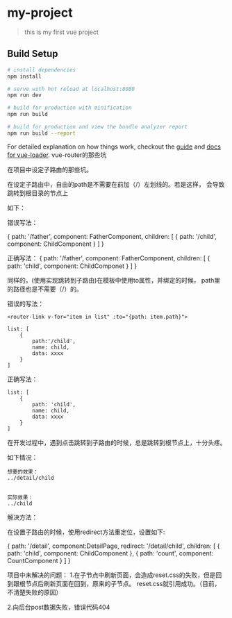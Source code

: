# my-project

> this is my first vue project

## Build Setup

``` bash
# install dependencies
npm install

# serve with hot reload at localhost:8080
npm run dev

# build for production with minification
npm run build

# build for production and view the bundle analyzer report
npm run build --report
```

For detailed explanation on how things work, checkout the [guide](http://vuejs-templates.github.io/webpack/) and [docs for vue-loader](http://vuejs.github.io/vue-loader).
vue-router的那些坑

在项目中设定子路由的那些坑。

在设定子路由中，自由的path是不需要在前加（/）左划线的。若是这样，
会导致跳转到根目录的节点上

如下： 

错误写法： 

{
	path: '/father',
	component: FatherComponent,
	children: [
		{
			path: '/child',
			component: ChildComponent
		}
	]
}


正确写法：
	{
		path: '/father',
		component: FatherComponent,
		children: [
			{
				path: 'child',
				component: ChildComponet
			}
		]
	}


同样的，(使用<router-link>实现跳转到子路由)在模板中使用to属性，并绑定的时候，
path里的路径也是不需要（/）的。

错误的写法：
	
	<router-link v-for="item in list" :to="{path: item.path}">

	list: [
		{
			path:'/child',
			name: child,
			data: xxxx
		}
	]



正确写法： 

	list: [
		{
			path: 'child',
			name: child,
			data: xxxx
		}
	]



在开发过程中，遇到点击跳转到子路由的时候，总是跳转到根节点上，十分头疼。

如下情况： 

	想要的效果： 
	../detail/child


	实际效果：
	../child

解决方法：

在设置子路由的时候，使用redirect方法重定位，设置如下:

{
	path: '/detail',
	component:DetailPage,
	redirect: '/detail/child',
	children: [
		{
			path: 'child',
			component: ChildComponent
		},
		{
			path: 'count',
			component: CountComponent
		}
	]
}


项目中未解决的问题：
1.在子节点中刷新页面，会造成reset.css的失败，但是回到跟根节点后刷新页面在回到，原来的子节点。
reset.css就引用成功。（目前，不清楚失败的原因）


2.向后台post数据失败，错误代码404
